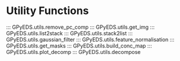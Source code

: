 # Utility Functions

::: GPyEDS.utils.remove_pc_comp
::: GPyEDS.utils.get_img
::: GPyEDS.utils.list2stack
::: GPyEDS.utils.stack2list
::: GPyEDS.utils.gaussian_filter
::: GPyEDS.utils.feature_normalisation
::: GPyEDS.utils.get_masks
::: GPyEDS.utils.build_conc_map
::: GPyEDS.utils.plot_decomp
::: GPyEDS.utils.decompose
